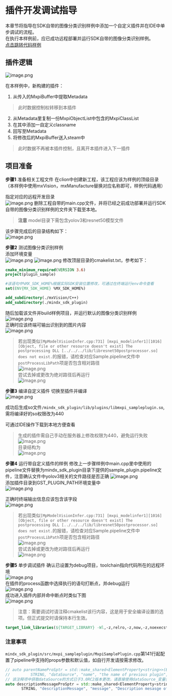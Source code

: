 # 插件开发调试指导
本章节将指导在SDK自带的图像分类识别样例中添加一个自定义插件并在IDE中单步调试的流程。  
在执行本样例前，应已成功远程部署并运行SDK自带的图像分类识别样例。  
[点击跳转代码样例](https://gitee.com/ascend/mindxsdk-referenceapps/tree/master/tutorials/mindx_sdk_plugin)

## 插件逻辑
![image.png](img/1623394204432.png 'image.png')

在本样例中，新构建的插件：
1. 从传入的MxpiBuffer中提取Metadata
>此时数据控制权转移到本插件
2. 从Metadata里复制一份MxpiObjectList中包含的MxpiClassList
3. 在其中添加一自定义classname
4. 回写至Metadata
5. 将修改后的MxpiBuffer送入steam中
>此时数据不再被本插件控制，且离开本插件进入下一插件

## 项目准备

**步骤1** 准备相关工程文件
在clion中创建新工程，该工程应该为样例的顶级目录（本样例中使用mxVision，mxManufacture替换对应名称即可，样例代码通用）

指定对应的远程开发目录  
![image.png](img/1623397820744.png 'image.png')
删除工程自带的main.cpp文件，并将已经之前成功部署并运行SDK自带的图像分类识别样例的文件夹下载至本地。
>**注意** model目录下需包含yolov3和resnet50模型文件

该步骤完成后的目录结构如下：  
![image.png](img/1623396772171.png 'image.png')

**步骤2** 测试图像分类识别样例  
添加环境变量  
![image.png](img/1623402187826.png 'image.png')
![image.png](img/1623401358361.png 'image.png')
修改顶层目录的cmakelist.txt，参考如下：
```cmake
cmake_minimum_required(VERSION 3.6)
project(plugin_sample)

#该语句中%MX_SDK_HOME%根据实际SDK安装位置修改，可通过在终端运行env命令查看
set(ENV{MX_SDK_HOME} %MX_SDK_HOME%)

add_subdirectory(./mxVision/C++)
add_subdirectory(./mindx_sdk_plugin)
```
随后加载该文件并build样例项目，并运行默认的图像分类识别样例  
![image.png](img/1623401056998.png 'image.png')  
正确时应该终端可输出识别到的图片内容  
![image.png](img/1623401140421.png 'image.png')

>若出现类似`[MpModelVisionInfer.cpp:731] [mxpi_modelinfer1][1016][Object, file or other resource doesn't exist] The postprocessing DLL [../../../lib/libresnet50postprocessor.so] does not exist.`的报错，请检查对应Sample.pipeline文件中`postProcessLibPath`项是否包含相对路径  
>![image.png](img/1623400877163.png 'image.png')  
尝试去掉或更改为绝对路径后再运行  
![image.png](img/1623400960176.png 'image.png')

**步骤3** 编译自定义插件
切换至插件并编译  
![image.png](img/1623401675765.png 'image.png')

成功后生成so文件`/mindx_sdk_plugin/lib/plugins/libmxpi_sampleplugin.so`,需将编译好的so权限改为440

可通过IDE操作下载到本地方便查看  
> 生成的插件需自己手动在服务器上修改权限为440，避免运行失败
![image.png](img/1623401832093.png 'image.png')  
目录结构为  
![image.png](img/1623401950254.png 'image.png')

**步骤4** 运行带自定义插件的样例
修改上一步骤样例中main.cpp里中使用的pipeline文件替换为mindx_sdk_plugin目录下提供的sample_plugin.pipeline文件，注意确认文件中yolov3相关的文件路径是否正确
![image.png](img/1623401511515.png 'image.png')  
添加插件目录到GST_PLUGIN_PATH环境变量中  
![image.png](img/1623405875582.png 'image.png')  

正确时终端输出信息应该包含该字段  
![image.png](img/1623402363018.png 'image.png')

>若出现类似`[MpModelVisionInfer.cpp:731] [mxpi_modelinfer1][1016][Object, file or other resource doesn't exist] The postprocessing DLL [../../../lib/libresnet50postprocessor.so] does not exist.`的报错，请检查对应Sample.pipeline文件中`postProcessLibPath`项是否包含相对路径  
>![image.png](img/1623400877163.png 'image.png')  
尝试去掉或更改为绝对路径后再运行  
![image.png](img/1623400960176.png 'image.png')  

**步骤5** 单步调试插件
确认已设置为debug项目，toolchain指向代码所在的远程环境  
![image.png](img/1623749645831.png 'image.png')  
在插件的process函数中选择执行的语句打断点，并debug运行  
![image.png](img/1623406024516.png 'image.png')  
成功进入插件内部并命中断点时类似下图  
![image.png](img/1623406092822.png 'image.png')  
 >注意：需要调试时请注释cmakelist该行内容，这是用于安全编译设置的选项。但正式提交时请保持本行生效。
 ```cmake
 target_link_libraries(${TARGET_LIBRARY} -Wl,-z,relro,-z,now,-z,noexecstack -s)
 ```

 ### 注意事项
 `mindx_sdk_plugin/src/mxpi_sampleplugin/MxpiSamplePlugin.cpp`第141行起配置了pipeline中支持的props参数和默认值，如自行开发请按需求修改。
 ```c++
// auto parentNameProSptr = std::make_shared<ElementProperty<string>>(ElementProperty<string>{
//         STRING, "dataSource", "name", "the name of previous plugin", "mxpi_modelinfer0", "NULL", "NULL"});
// 该注释项中获取dataSource的方式已于3.0RC2版本更改，请直接使用dataSource_变量获取上游插件名称
auto descriptionMessageProSptr = std::make_shared<ElementProperty<string>>(ElementProperty<string>{
        STRING, "descriptionMessage", "message", "Description mesasge of plugin", "This is MxpiSamplePlugin", "NULL", "NULL"});
    
 ```
